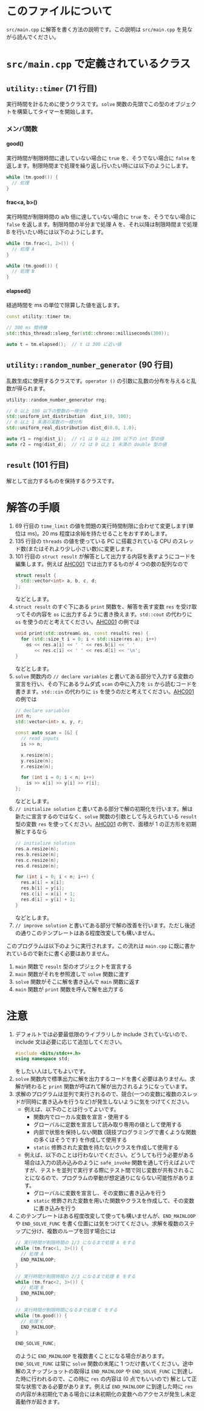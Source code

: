 # このファイルについて

`src/main.cpp` に解答を書く方法の説明です。この説明は `src/main.cpp` を見ながら読んでください。

# `src/main.cpp` で定義されているクラス

## `utility::timer` (71 行目)

実行時間を計るために使うクラスです。`solve` 関数の先頭でこの型のオブジェクトを構築してタイマーを開始します。

### メンバ関数

#### good()

実行時間が制限時間に達していない場合に `true` を、そうでない場合に `false` を返します。制限時間まで処理を繰り返し行いたい時には以下のようにします。

```C++
while (tm.good()) {
  // 処理
}
```

#### frac<a, b>()

実行時間が制限時間の a/b 倍に達していない場合に `true` を、そうでない場合に `false` を返します。制限時間の半分まで処理 A を、それ以降は制限時間まで処理 B を行いたい時には以下のようにします。

```C++
while (tm.frac<1, 2>()) {
  // 処理 A
}

while (tm.good()) {
  // 処理 B
}
```

#### elapsed()

経過時間を ms の単位で除算した値を返します。

```C++
const utility::timer tm;

// 300 ms 間待機
std::this_thread::sleep_for(std::chrono::milliseconds(300));

auto t = tm.elapsed();  // t は 300 に近い値
```

## `utility::random_number_generator` (90 行目)

乱数生成に使用するクラスです。`operator ()` の引数に乱数の分布を与えると乱数が得られます。

```C++
utility::random_number_generator rng;

// 0 以上 100 以下の整数の一様分布
std::uniform_int_distribution  dist_i(0, 100);
// 0 以上 1 未満の実数の一様分布
std::uniform_real_distribution dist_d(0.0, 1.0);

auto r1 = rng(dist_i);  // r1 は 0 以上 100 以下の int 型の値
auto r2 = rng(dist_d);  // r2 は 0 以上 1 未満の double 型の値
```

## `result` (101 行目)

解として出力するものを保持するクラスです。

# 解答の手順

1. 69 行目の `time_limit` の値を問題の実行時間制限に合わせて変更します(単位は ms)。20 ms 程度は余裕を持たせることをおすすめします。
1. 135 行目の `threads` の値を使っている PC に搭載されている CPU のスレッド数(またはそれより少し小さい数)に変更します。
1. 101 行目の `struct result` が解答として出力する内容を表すようにコードを編集します。例えば [AHC001](https://atcoder.jp/contests/ahc001/tasks/ahc001_a) では出力するものが 4 つの数の配列なので
   ```C++
   struct result {
     std::vector<int> a, b, c, d;
   };
   ```
   などとします。
1. `struct result` のすぐ下にある `print` 関数を、解答を表す変数 `res` を受け取ってその内容を `os` に出力するように書き換えます。`std::cout` の代わりに `os` を使うのだと考えてください。[AHC001](https://atcoder.jp/contests/ahc001/tasks/ahc001_a) の例では
   ```C++
   void print(std::ostream& os, const result& res) {
     for (std::size_t i = 0; i < std::size(res.a); i++)
       os << res.a[i] << ' ' << res.b[i] << ' '
          << res.c[i] << ' ' << res.d[i] << '\n';
   }
   ```
   などとします。
1. `solve` 関数内の `// declare variables` と書いてある部分で入力する変数の宣言を行い、その下にあるラムダ式 `scan` の中に入力を `is` から読むコードを書きます。`std::cin` の代わりに `is` を使うのだと考えてください。[AHC001](https://atcoder.jp/contests/ahc001/tasks/ahc001_a) の例では
   ```C++
   // declare variables
   int n;
   std::vector<int> x, y, r;

   const auto scan = [&] {
     // read inputs
     is >> n;

     x.resize(n);
     y.resize(n);
     r.resize(n);

     for (int i = 0; i < n; i++)
       is >> x[i] >> y[i] >> r[i];
   };
   ```
   などとします。
1. `// initialize solution` と書いてある部分で解の初期化を行います。解は新たに宣言するのではなく、`solve` 関数の引数として与えられている `result` 型の変数 `res` を使ってください。[AHC001](https://atcoder.jp/contests/ahc001/tasks/ahc001_a) の例で、面積が 1 の正方形を初期解とするなら
   ```C++
   // initialize solution
   res.a.resize(n);
   res.b.resize(n);
   res.c.resize(n);
   res.d.resize(n);

   for (int i = 0; i < n; i++) {
     res.a[i] = x[i];
     res.b[i] = y[i];
     res.c[i] = x[i] + 1;
     res.d[i] = y[i] + 1;
   }
   ```
   などとします。
1. `// improve solution` と書いてある部分で解の改善を行います。ただし後述の通りこのテンプレートはある程度改変しても構いません。

このプログラムは以下のように実行されます。この流れは `main.cpp` に既に書かれているので新たに書く必要はありません。

1. `main` 関数で `result` 型のオブジェクトを宣言する
1. `main` 関数がそれを参照渡しで `solve` 関数に渡す
1. `solve` 関数がそこに解を書き込んで `main` 関数に返す
1. `main` 関数が `print` 関数を呼んで解を出力する

# 注意

1. デフォルトでは必要最低限のライブラリしか include されていないので、include 文は必要に応じて追加してください。
   ```C++
   #include <bits/stdc++.h>
   using namespace std;
   ```
   をしたい人はしてもよいです。
1. `solve` 関数内で標準出力に解を出力するコードを書く必要はありません。求解が終わると `print` 関数が呼ばれて解が出力されるようになっています。
1. 求解のプログラムは並列で実行されるので、競合(一つの変数に複数のスレッドが同時に書き込みを行うなど)が発生しないように気をつけてください。
   - 例えば、以下のことは行ってよいです。
     - 関数内でローカル変数を宣言・使用する
     - グローバルに定数を宣言して読み取り専用の値として使用する
     - 内部で状態を保持しない関数 (競技プログラミングで書くような関数の多くはそうです) を作成して使用する
     - `static` 修飾された変数を持たないクラスを作成して使用する
   - 例えば、以下のことは行わないでください。どうしても行う必要がある場合は入力の読み込みのように `safe_invoke` 関数を通して行えばよいですが、テストを並列で実行する際にテスト間で同じ変数が共有されることになるので、プログラムの挙動が想定通りにならない可能性があります。
     - グローバルに変数を宣言し、その変数に書き込みを行う
     - `static` 修飾された変数を用いた関数やクラスを作成して、その変数に書き込みを行う
1. このテンプレートはある程度改変して使っても構いませんが、`END_MAINLOOP` や `END_SOLVE_FUNC` を書く位置には気をつけてください。求解を複数のステップに分け、複数のループを回す場合には
   ```C++
   // 実行時間が制限時間の 1/3 になるまで処理 A をする
   while (tm.frac<1, 3>()) {
     // 処理 A
     END_MAINLOOP;
   }

   // 実行時間が制限時間の 2/3 になるまで処理 B をする
   while (tm.frac<2, 3>()) {
     // 処理 B
     END_MAINLOOP;
   }

   // 実行時間が制限時間になるまで処理 C をする
   while (tm.good()) {
     // 処理 C
     END_MAINLOOP;
   }

   END_SOLVE_FUNC;
   ```
   のように `END_MAINLOOP` を複数書くことになる場合があります。`END_SOLVE_FUNC` は常に `solve` 関数の末尾に 1 つだけ書いてください。途中解のスナップショットの取得は `END_MAINLOOP` や `END_SOLVE_FUNC` に到達した時に行われるので、この時に `res` の内容は (0 点でもいいので) 解として正常な状態である必要があります。例えば `END_MAINLOOP` に到達した時に `res` の内容が未初期化である場合には未初期化の変数へのアクセスが発生し未定義動作が起きます。
